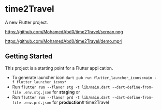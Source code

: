 # time2Travel

A new Flutter project.

https://github.com/MohamedAbd0/time2Travel/screan.png

https://github.com/MohamedAbd0/time2Travel/demo.mp4

## Getting Started

This project is a starting point for a Flutter application.


- To generate launcher icon `dart pub run flutter_launcher_icons:main -f flutter_launcher_icons*`
- Run `flutter run --flavor stg -t lib/main.dart --dart-define-from-file .env.stg.json` for **staging** or
- Run `flutter run --flavor prd -t lib/main.dart --dart-define-from-file .env.prd.json` for **production**# time2Travel
